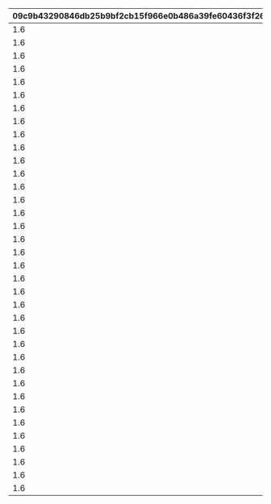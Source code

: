 |09c9b43290846db25b9bf2cb15f966e0b486a39fe60436f3f2657c00f067b558|5a79d0341692b00da3260f0e7821f4b5a4040d7135d19c2933aede0090b48eb0|dd2eb54b46942d5e3ee1f5e3e37663755700d3f320a71698a9005386931054cc|368e6b7a8d8e715d52534d01e9321c559c899a27a168835123606b2b89f0f17d|
| --- | --- | --- | --- |
|1.6|100101|938|-354|
|1.6|100201|952|-499|
|1.6|100301|1014|-523|
|1.6|100401|894|-488|
|1.6|100601|980|-628|
|1.6|100701|983|-573|
|1.6|100801|1019|-544|
|1.6|100901|985|-510|
|1.6|101001|1115|-660|
|1.6|101101|1128|-415|
|1.6|101201|1042|-589|
|1.6|101601|1050|-501|
|1.6|101701|1038|-598|
|1.6|101801|985|-356|
|1.6|102001|1114|-494|
|1.6|102101|1003|-392|
|1.6|102201|1057|-407|
|1.6|102501|997|-388|
|1.6|102701|1090|-490|
|1.6|102801|987|-554|
|1.6|102901|976|-526|
|1.6|103001|994|-879|
|1.6|103101|1056|-560|
|1.6|103301|1018|-453|
|1.6|103401|1017|-345|
|1.6|103801|961|-674|
|1.6|104001|1095|-499|
|1.6|104201|955|-521|
|1.6|104301|1079|-581|
|1.6|104501|980|-538|
|1.6|104601|954|-364|
|1.6|104801|1107|-777|
|1.6|104901|973|-795|
|1.6|105001|1122|-492|
|1.6|105201|1035|-607|
|1.6|105301|885|-490|